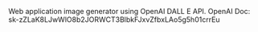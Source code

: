 Web application image generator using OpenAI DALL E API.
OpenAI Doc: 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

